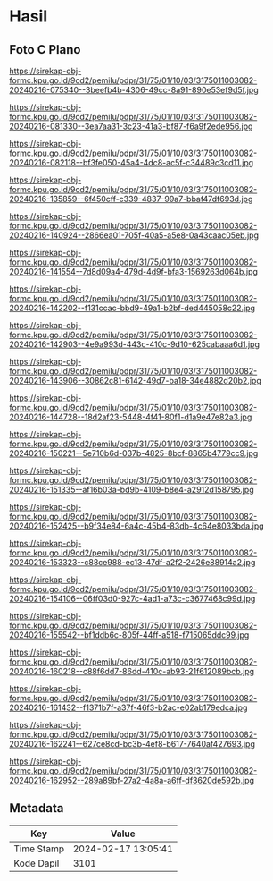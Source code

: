 # Hasil

## Foto C Plano

https://sirekap-obj-formc.kpu.go.id/9cd2/pemilu/pdpr/31/75/01/10/03/3175011003082-20240216-075340--3beefb4b-4306-49cc-8a91-890e53ef9d5f.jpg

https://sirekap-obj-formc.kpu.go.id/9cd2/pemilu/pdpr/31/75/01/10/03/3175011003082-20240216-081330--3ea7aa31-3c23-41a3-bf87-f6a9f2ede956.jpg

https://sirekap-obj-formc.kpu.go.id/9cd2/pemilu/pdpr/31/75/01/10/03/3175011003082-20240216-082118--bf3fe050-45a4-4dc8-ac5f-c34489c3cd11.jpg

https://sirekap-obj-formc.kpu.go.id/9cd2/pemilu/pdpr/31/75/01/10/03/3175011003082-20240216-135859--6f450cff-c339-4837-99a7-bbaf47df693d.jpg

https://sirekap-obj-formc.kpu.go.id/9cd2/pemilu/pdpr/31/75/01/10/03/3175011003082-20240216-140924--2866ea01-705f-40a5-a5e8-0a43caac05eb.jpg

https://sirekap-obj-formc.kpu.go.id/9cd2/pemilu/pdpr/31/75/01/10/03/3175011003082-20240216-141554--7d8d09a4-479d-4d9f-bfa3-1569263d064b.jpg

https://sirekap-obj-formc.kpu.go.id/9cd2/pemilu/pdpr/31/75/01/10/03/3175011003082-20240216-142202--f131ccac-bbd9-49a1-b2bf-ded445058c22.jpg

https://sirekap-obj-formc.kpu.go.id/9cd2/pemilu/pdpr/31/75/01/10/03/3175011003082-20240216-142903--4e9a993d-443c-410c-9d10-625cabaaa6d1.jpg

https://sirekap-obj-formc.kpu.go.id/9cd2/pemilu/pdpr/31/75/01/10/03/3175011003082-20240216-143906--30862c81-6142-49d7-ba18-34e4882d20b2.jpg

https://sirekap-obj-formc.kpu.go.id/9cd2/pemilu/pdpr/31/75/01/10/03/3175011003082-20240216-144728--18d2af23-5448-4f41-80f1-d1a9e47e82a3.jpg

https://sirekap-obj-formc.kpu.go.id/9cd2/pemilu/pdpr/31/75/01/10/03/3175011003082-20240216-150221--5e710b6d-037b-4825-8bcf-8865b4779cc9.jpg

https://sirekap-obj-formc.kpu.go.id/9cd2/pemilu/pdpr/31/75/01/10/03/3175011003082-20240216-151335--af16b03a-bd9b-4109-b8e4-a2912d158795.jpg

https://sirekap-obj-formc.kpu.go.id/9cd2/pemilu/pdpr/31/75/01/10/03/3175011003082-20240216-152425--b9f34e84-6a4c-45b4-83db-4c64e8033bda.jpg

https://sirekap-obj-formc.kpu.go.id/9cd2/pemilu/pdpr/31/75/01/10/03/3175011003082-20240216-153323--c88ce988-ec13-47df-a2f2-2426e88914a2.jpg

https://sirekap-obj-formc.kpu.go.id/9cd2/pemilu/pdpr/31/75/01/10/03/3175011003082-20240216-154106--06ff03d0-927c-4ad1-a73c-c3677468c99d.jpg

https://sirekap-obj-formc.kpu.go.id/9cd2/pemilu/pdpr/31/75/01/10/03/3175011003082-20240216-155542--bf1ddb6c-805f-44ff-a518-f715065ddc99.jpg

https://sirekap-obj-formc.kpu.go.id/9cd2/pemilu/pdpr/31/75/01/10/03/3175011003082-20240216-160218--c88f6dd7-86dd-410c-ab93-21f612089bcb.jpg

https://sirekap-obj-formc.kpu.go.id/9cd2/pemilu/pdpr/31/75/01/10/03/3175011003082-20240216-161432--f1371b7f-a37f-46f3-b2ac-e02ab179edca.jpg

https://sirekap-obj-formc.kpu.go.id/9cd2/pemilu/pdpr/31/75/01/10/03/3175011003082-20240216-162241--627ce8cd-bc3b-4ef8-b617-7640af427693.jpg

https://sirekap-obj-formc.kpu.go.id/9cd2/pemilu/pdpr/31/75/01/10/03/3175011003082-20240216-162952--289a89bf-27a2-4a8a-a6ff-df3620de592b.jpg


## Metadata

| Key        | Value               |
| ---------- | ------------------- |
| Time Stamp | 2024-02-17 13:05:41 |
| Kode Dapil | 3101                |



